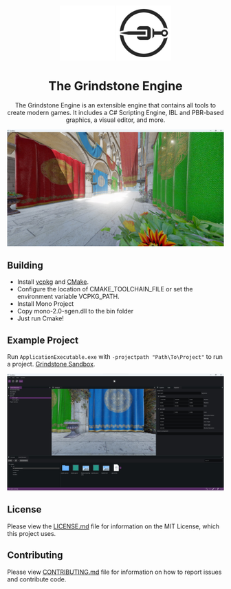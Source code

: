 <div align="center">

![Logo](./readmeImages/grindstoneLogo.png#gh-dark-mode-only)
![Logo](./readmeImages/grindstoneLogoLightMode.png#gh-light-mode-only)

# The Grindstone Engine

The Grindstone Engine is an extensible engine that contains all tools to create modern games. It includes a C# Scripting Engine, IBL and PBR-based graphics, a visual editor, and more.

</div>

![Runtime](readmeImages/grindstone.jpg)

## Building
 - Install [vcpkg](https://vcpkg.io/en/getting-started.html) and [CMake](https://cmake.org/install/).
 - Configure the location of CMAKE_TOOLCHAIN_FILE or set the environment variable VCPKG_PATH.
 - Install Mono Project
 - Copy mono-2.0-sgen.dll to the bin folder
 - Just run Cmake!

## Example Project
Run `ApplicationExecutable.exe` with `-projectpath "Path\To\Project"` to run a project.
[Grindstone Sandbox](https://github.com/KarimIO/Grindstone-Sandbox).

![Editor](readmeImages/editor.jpg)

## License
Please view the [LICENSE.md](LICENSE.md) file for information on the MIT License, which this project uses.

## Contributing
Please view [CONTRIBUTING.md](CONTRIBUTING.md) file for information on how to report issues and contribute code.
